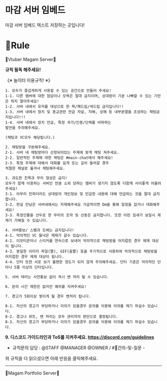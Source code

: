 # 마감 서버 임베드 
 마감 서버 임베드 텍스트 저장하는 곳입니다!

 ### <h1>📖Rule</H1>

🦊Vtuber Magam Server🦊

 **규칙 필독 해주세요!**

《※ 놀이터 이용규칙! ※》
```
1. 모두가 즐겁게하게 사용할 수 있는 공간으로 만들어 주세요! 
1-1. 다른 멤버에 대한 험담이나 모욕은 절대 금지이며, 상대방이 기분 나빠할 수 있는 기만은 하지 말아주세요!
1-2. 서버 내에서 유저를 대상으로 한 욕/패드립/섹드립 금지입니다!!
1-3. 서버 내에서 정치 및 종교관련 언급 자살, 자해, 상해 등 내부분열을 조성하는 채팅금지입니다!!!
1-4. 서버 내에서 정치 언급, 특정 국가/인종/단체를 비하하는
발언을 주의해주세요.

(채팅과 VC모두 해당됩니다.)
```
```
2. 채팅방을 구분해주세요.
2-1. 서버 내 채팅방마다 선정되어있는 주제에 맞게 채팅 쳐주세요.
2-2. 일반적인 주제에 대한 채팅은 #main-chat에서 해주세요! 
2-3. 특정 주제에 대해서 대화를 길게 또는 깊이 들어갈 경우
적절한 채널로 옮겨서 채팅해주세요.
```
```
3. 과도한 친목과 무리 형성은 금지!
모두가 함께 이용하는 서버인 만큼 소외 당하는 맴버가 생기지 않도록 다함께 사이좋게 어울려주세요!
3-1. 아무리 친하더라도 상대방의 개인정보 및 민감한 내용에 대해 언급하는 것을 절대 금지합니다.
3-2. 현실 만남은 서버내에서는 자제해주세요 가급적이면 Dm을 통해 일정을 잡거나 대화해주세요!
3-3. 특정인물을 선두로 한 무리의 조작 및 선동은 금지합니다. 또한 이런 낌새가 보일시 제재가 가해질 수 있습니다.
```
```
4. 서버홍보/ 스팸과 도배는 금지입니다!
4-1. 악의적인 VC 들낙은 제재가 갈수 있습니다.
4-2. 이모티콘이나 스티커를 연속으로 보내어 악의적으로 채팅방을 어지럽힌 경우 제재 대상이 됩니다.
4-3. 동일한 이미지 파일(짤), GIF(움짤) 등을 주기적으로 사용하여 악의적으로 채팅방을 어지럽힌 경우 제재 대상이 됩니다.
4-4. 단타 또한 서로 보기 불편한 정도가 되지 않게 주의해주세요. 단타 기준은 악의적인 단타나 5줄 이상의 단타입니다.
```
```
5. 서버 테러는 사전통보 없이 즉시 밴 처리 될 수 있습니다. 
```
```
6. 문의 시간 제한은 없지만 예의를 지켜주세요!
```
```
7. 경고가 5회이상 쌓이게 될 경우 벤처리 됩니다.
```
```
8-1. 자신의 경고가 부당하거나 이의가 있을경우 문의를 이용해 이의를 제기 하실수 있습니다.
8-2. 경고나 뮤트, 밴 처리는 모두 관리자의 판단으로 결정됩니다.
8-3. 자신의 경고가 부당하거나 이의가 있을경우 문의를 이용해 이의를 제기 하실수 있습니다.
```

**9. 디스코드 가이드라인과 ToS를 지켜주세요.
https://discord.com/guidelines**

- 규칙문의 담당 : @STAFF @MANAGER @OWNER / #📃건의-및-질문 -

위 규칙을 다 읽으셨으면 아래 반응을 클릭해주세요.
<hr>🦊Magam Portfolio Server🦊</hr>